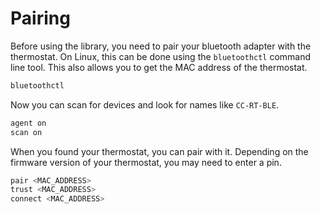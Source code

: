 
# Pairing

Before using the library, you need to pair your bluetooth adapter with the thermostat.
On Linux, this can be done using the `bluetoothctl` command line tool.
This also allows you to get the MAC address of the thermostat.

```bash
bluetoothctl
```

Now you can scan for devices and look for names like `CC-RT-BLE`.

```bash
agent on
scan on
```

When you found your thermostat, you can pair with it.
Depending on the firmware version of your thermostat, you may need to enter a pin.

```bash
pair <MAC_ADDRESS>
trust <MAC_ADDRESS>
connect <MAC_ADDRESS>
```
